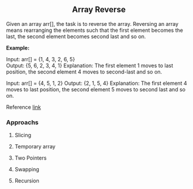 <center><h2>Array Reverse</h2></center>


Given an array arr[], the task is to reverse the array. Reversing an array means rearranging the elements such that the first element becomes the last, the second element becomes second last and so on.


<b>Example: </b>


Input: arr[] = {1, 4, 3, 2, 6, 5}  
Output: {5, 6, 2, 3, 4, 1}
Explanation: The first element 1 moves to last position, the second element 4 moves to second-last and so on.

Input: arr[] = {4, 5, 1, 2} 
Output: {2, 1, 5, 4}
Explanation: The first element 4 moves to last position, the second element 5 moves to second last and so on.



Reference <a href="https://www.geeksforgeeks.org/dsa/program-to-reverse-an-array/">link</a>


### Approachs


1. Slicing 

2. Temporary array

3. Two Pointers

4. Swapping

5. Recursion
